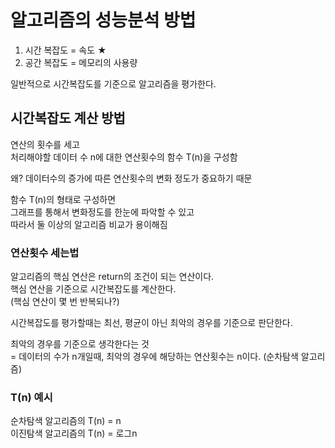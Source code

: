 # 알고리즘의 성능분석 방법

1. 시간 복잡도 = 속도 ★
2. 공간 복잡도 = 메모리의 사용량

일반적으로 시간복잡도를 기준으로 알고리즘을 평가한다.

## 시간복잡도 계산 방법

연산의 횟수를 세고  
처리해야할 데이터 수 n에 대한 연산횟수의 함수 T(n)을 구성함

왜? 데이터수의 증가에 따른 연산횟수의 변화 정도가 중요하기 때문

함수 T(n)의 형태로 구성하면  
그래프를 통해서 변화정도를 한눈에 파악할 수 있고  
따라서 둘 이상의 알고리즘 비교가 용이해짐

### 연산횟수 세는법
알고리즘의 핵심 연산은 return의 조건이 되는 연산이다.    
핵심 연산을 기준으로 시간복잡도를 계산한다.    
(핵심 연산이 몇 번 반복되나?)

시간복잡도를 평가할때는 최선, 평균이 아닌 최악의 경우를 기준으로 판단한다.  

최악의 경우를 기준으로 생각한다는 것  
= 데이터의 수가 n개일때, 최악의 경우에 해당하는 연산횟수는 n이다. (순차탐색 알고리즘)  

### T(n) 예시

순차탐색 알고리즘의 T(n) = n   
이진탐색 알고리즘의 T(n) = 로그n
